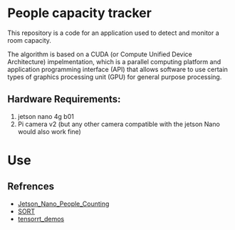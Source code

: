 # People capacity tracker
This repository is a code for an application used to detect and monitor a room capacity.

The algorithm is based on a CUDA (or Compute Unified Device Architecture) impelmentation, which is a parallel computing platform and application programming interface (API) that allows software to use certain types of graphics processing unit (GPU) for general purpose processing.

## Hardware Requirements:
1. jetson nano 4g b01
2. Pi camera v2 (but any other camera compatible with the jetson Nano would also work fine)

# Use

## Refrences 
- [Jetson_Nano_People_Counting](https://github.com/JardinRyu/Jetson_Nano_People_Counting)
- [SORT](https://github.com/abewley/sort)
- [tensorrt_demos](https://github.com/jkjung-avt/tensorrt_demos)

